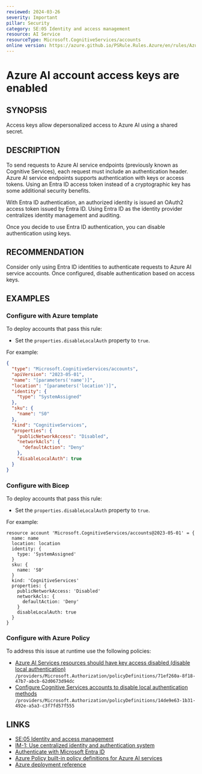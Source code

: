 ```yaml
---
reviewed: 2024-03-26
severity: Important
pillar: Security
category: SE:05 Identity and access management
resource: AI Service
resourceType: Microsoft.CognitiveServices/accounts
online version: https://azure.github.io/PSRule.Rules.Azure/en/rules/Azure.AI.DisableLocalAuth/
---
```


# Azure AI account access keys are enabled

## SYNOPSIS

Access keys allow depersonalized access to Azure AI using a shared secret.

## DESCRIPTION

To send requests to Azure AI service endpoints (previously known as Cognitive Services),
each request must include an authentication header.
Azure AI service endpoints supports authentication with keys or access tokens.
Using an Entra ID access token instead of a cryptographic key has some additional security benefits.

With Entra ID authentication, an authorized identity is issued an OAuth2 access token issued by Entra ID.
Using Entra ID as the identity provider centralizes identity management and auditing.

Once you decide to use Entra ID authentication, you can disable authentication using keys.

## RECOMMENDATION

Consider only using Entra ID identities to authenticate requests to Azure AI service accounts.
Once configured, disable authentication based on access keys.

## EXAMPLES

### Configure with Azure template

To deploy accounts that pass this rule:

- Set the `properties.disableLocalAuth` property to `true`.

For example:

```json
{
  "type": "Microsoft.CognitiveServices/accounts",
  "apiVersion": "2023-05-01",
  "name": "[parameters('name')]",
  "location": "[parameters('location')]",
  "identity": {
    "type": "SystemAssigned"
  },
  "sku": {
    "name": "S0"
  },
  "kind": "CognitiveServices",
  "properties": {
    "publicNetworkAccess": "Disabled",
    "networkAcls": {
      "defaultAction": "Deny"
    },
    "disableLocalAuth": true
  }
}
```

### Configure with Bicep

To deploy accounts that pass this rule:

- Set the `properties.disableLocalAuth` property to `true`.

For example:

```bicep
resource account 'Microsoft.CognitiveServices/accounts@2023-05-01' = {
  name: name
  location: location
  identity: {
    type: 'SystemAssigned'
  }
  sku: {
    name: 'S0'
  }
  kind: 'CognitiveServices'
  properties: {
    publicNetworkAccess: 'Disabled'
    networkAcls: {
      defaultAction: 'Deny'
    }
    disableLocalAuth: true
  }
}
```

<!-- external:avm avm/res/cognitive-services/account disableLocalAuth -->

### Configure with Azure Policy

To address this issue at runtime use the following policies:

- [Azure AI Services resources should have key access disabled (disable local authentication)](https://github.com/Azure/azure-policy/blob/master/built-in-policies/policyDefinitions/Azure%20Ai%20Services/DisableLocalAuth_Audit.json)
  `/providers/Microsoft.Authorization/policyDefinitions/71ef260a-8f18-47b7-abcb-62d0673d94dc`
- [Configure Cognitive Services accounts to disable local authentication methods](https://github.com/Azure/azure-policy/blob/master/built-in-policies/policyDefinitions/Cognitive%20Services/DisableLocalAuth_Modify.json)
  `/providers/Microsoft.Authorization/policyDefinitions/14de9e63-1b31-492e-a5a3-c3f7fd57f555`

## LINKS

- [SE:05 Identity and access management](https://learn.microsoft.com/azure/well-architected/security/identity-access)
- [IM-1: Use centralized identity and authentication system](https://learn.microsoft.com/security/benchmark/azure/baselines/cognitive-services-security-baseline#im-1-use-centralized-identity-and-authentication-system)
- [Authenticate with Microsoft Entra ID](https://learn.microsoft.com/azure/ai-services/authentication#authenticate-with-microsoft-entra-id)
- [Azure Policy built-in policy definitions for Azure AI services](https://learn.microsoft.com/azure/ai-services/policy-reference)
- [Azure deployment reference](https://learn.microsoft.com/azure/templates/microsoft.cognitiveservices/accounts)
